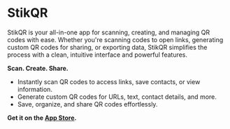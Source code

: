 # StikQR  

StikQR is your all-in-one app for scanning, creating, and managing QR codes with ease. Whether you're scanning codes to open links, generating custom QR codes for sharing, or exporting data, StikQR simplifies the process with a clean, intuitive interface and powerful features.  

**Scan. Create. Share.**  
- Instantly scan QR codes to access links, save contacts, or view information.  
- Generate custom QR codes for URLs, text, contact details, and more.  
- Save, organize, and share QR codes effortlessly.  

**Get it on the [App Store](https://apps.apple.com/us/app/stikqr-qr-code-scanner/id6741479535).**  
